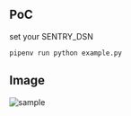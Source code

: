 ## PoC 

set your SENTRY\_DSN

```
pipenv run python example.py
```


## Image

![sample](https://github.com/masahiro331/sentry_bugfix/blob/images/tmp/tmpfile.png?raw=true)
